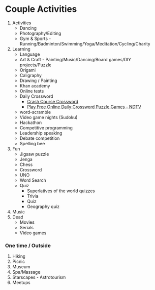 # Couple Activities

1. Activities
    - Dancing
    - Photography/Editing
    - Gym & Sports - Running/Badminton/Swimming/Yoga/Meditation/Cycling/Charity
2. Learning
    - Language
    - Art & Craft - Painting/Music/Dancing/Board games/DIY projects/Puzzle
    - Origami
    - Caligraphy
    - Drawing / Painting
    - Khan academy
    - Online tests
    - Daily Crossword
      - [Crash Course Crossword](https://crosswordlabs.com/view/crash-course-crossword)
      - [Play Free Online Daily Crossword Puzzle Games - NDTV](https://www.ndtv.com/crossword)
    - word-scramble
    - Video game nights (Sudoku)
    - Hackathon
    - Competitive programming
    - Leadership speaking
    - Debate competition
    - Spelling bee
3. Fun
    - Jigsaw puzzle
    - Jenga
    - Chess
    - Crossword
    - UNO
    - Word Search
    - Quiz
      - Superlatives of the world quizzes
      - Trivia
      - Quiz
      - Geography quiz
4. Music
5. Dead
    - Movies
    - Serials
    - Video games

### One time / Outside

1. Hiking
2. Picnic
3. Museum
4. Spa/Massage
5. Starscapes - Astrotourism
6. Meetups
